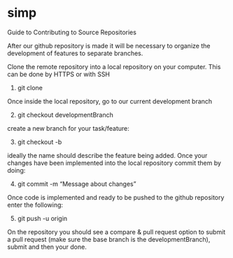 # simp

Guide to Contributing to Source Repositories

After our github repository is made it will be necessary to organize the development of features to separate branches.

Clone the remote repository into a local repository on your computer.
This can be done by HTTPS or with SSH

1. git clone <https or ssh link from github>
  
Once inside the local repository,
go to our current development branch
  
2. git checkout developmentBranch

create a new branch for your task/feature:
  
3. git checkout -b <name-of-new-branch>
  
ideally the name should describe the feature being added.
Once your changes have been implemented into the local repository commit them by doing:
  
4. git commit -m “Message about changes”
  
Once code is implemented and ready to be pushed to the github repository enter the following:
  
5. git push -u origin <your new branch>
  
On the repository you should see a compare & pull request option to submit a pull request (make sure the base branch is the developmentBranch),
submit and then your done.
